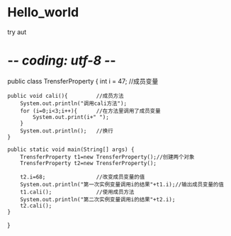 # Hello_world
try aut

# -*- coding: utf-8 -*-
public class TrensferProperty {
    int i = 47;                 //成员变量

    public void cali(){         //成员方法
        System.out.println("调用cali方法");
        for (i=0;i<3;i++){      //在方法里调用了成员变量
            System.out.print(i+" ");
        }
        System.out.println();   //换行
    }

    public static void main(String[] args) {
        TrensferProperty t1=new TrensferProperty();//创建两个对象
        TrensferProperty t2=new TrensferProperty();

        t2.i=68;                //改变成员变量的值
        System.out.println("第一次实例变量调用i的结果"+t1.i);//输出成员变量的值
        t1.cali();              //使用成员方法
        System.out.println("第二次实例变量调用i的结果"+t2.i);
        t2.cali();
    }
}


